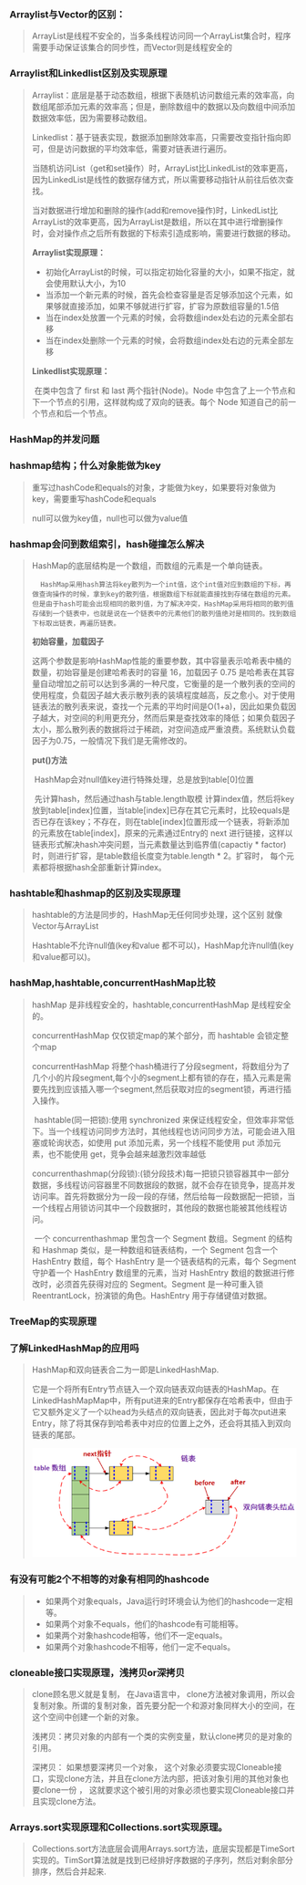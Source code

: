 ### Arraylist与Vector的区别：

> ​	ArrayList是线程不安全的，当多条线程访问同一个ArrayList集合时，程序需要手动保证该集合的同步性，而Vector则是线程安全的 

### Arraylist和Linkedlist区别及实现原理

>  Arraylist：底层是基于动态数组，根据下表随机访问数组元素的效率高，向数组尾部添加元素的效率高；但是，删除数组中的数据以及向数组中间添加数据效率低，因为需要移动数组。 
>
>  Linkedlist：基于链表实现，数据添加删除效率高，只需要改变指针指向即可，但是访问数据的平均效率低，需要对链表进行遍历。 
>
>  当随机访问List（get和set操作）时，ArrayList比LinkedList的效率更高，因为LinkedList是线性的数据存储方式，所以需要移动指针从前往后依次查找。
>
>  当对数据进行增加和删除的操作(add和remove操作)时，LinkedList比ArrayList的效率更高，因为ArrayList是数组，所以在其中进行增删操作时，会对操作点之后所有数据的下标索引造成影响，需要进行数据的移动。
>
>  **Arraylist实现原理：**
>
>  - 初始化ArrayList的时候，可以指定初始化容量的大小，如果不指定，就会使用默认大小，为10
>  - 当添加一个新元素的时候，首先会检查容量是否足够添加这个元素，如果够就直接添加，如果不够就进行扩容，扩容为原数组容量的1.5倍
>  - 当在index处放置一个元素的时候，会将数组index处右边的元素全部右移
>  - 当在index处删除一个元素的时候，会将数组index处右边的元素全部左移
>
>  **Linkedlist实现原理：**
>
>  ​	在类中包含了 first 和 last 两个指针(Node)。Node 中包含了上一个节点和下一个节点的引用，这样就构成了双向的链表。每个 Node 知道自己的前一个节点和后一个节点。

### HashMap的并发问题

### hashmap结构；什么对象能做为key

>  重写过hashCode和equals的对象，才能做为key，如果要将对象做为key，需要重写hashCode和equals
>
>  null可以做为key值，null也可以做为value值 

### hashmap会问到数组索引，hash碰撞怎么解决

>  	HashMap的底层结构是一个数组，而数组的元素是一个单向链表。 
>
>  		HashMap采用hash算法将key散列为一个int值，这个int值对应到数组的下标，再做查询操作的时候，拿到key的散列值，根据数组下标就能直接找到存储在数组的元素。但是由于hash可能会出现相同的散列值，为了解决冲突，HashMap采用将相同的散列值存储到一个链表中，也就是说在一个链表中的元素他们的散列值绝对是相同的。找到数组下标取出链表，再遍历链表。
>	
>  	**初始容量，加载因子**
>	
>  	​	这两个参数是影响HashMap性能的重要参数，其中容量表示哈希表中桶的数量，初始容量是创建哈希表时的容量 16，加载因子 0.75 是哈希表在其容量自动增加之前可以达到多满的一种尺度，它衡量的是一个散列表的空间的使用程度，负载因子越大表示散列表的装填程度越高，反之愈小。对于使用链表法的散列表来说，查找一个元素的平均时间是O(1+a)，因此如果负载因子越大，对空间的利用更充分，然而后果是查找效率的降低；如果负载因子太小，那么散列表的数据将过于稀疏，对空间造成严重浪费。系统默认负载因子为0.75，一般情况下我们是无需修改的。
>	
>  	**put()方法**
>	
>  	​	HashMap会对null值key进行特殊处理，总是放到table[0]位置
>	
>  	​	先计算hash，然后通过hash与table.length取模 计算index值，然后将key放到table[index]位置，当table[index]已存在其它元素时，比较equals是否已存在该key；不存在，则在table[index]位置形成一个链表，将新添加的元素放在table[index]，原来的元素通过Entry的 next 进行链接，这样以链表形式解决hash冲突问题，当元素数量达到临界值(capactiy * factor)时，则进行扩容，是table数组长度变为table.length * 2。扩容时， 每个元素都将根据hash全部重新计算index。 

### hashtable和hashmap的区别及实现原理

> hashtable的方法是同步的，HashMap无任何同步处理，这个区别 就像 Vector与ArrayList
>
> Hashtable不允许null值(key和value 都不可以)，HashMap允许null值(key和value都可以)。

### hashMap,hashtable,concurrentHashMap比较

> hashMap 是非线程安全的，hashtable,concurrentHashMap 是线程安全的。
>
> concurrentHashMap  仅仅锁定map的某个部分，而 hashtable 会锁定整个map
>
> concurrentHashMap 将整个hash桶进行了分段segment，将数组分为了几个小的片段segment,每个小的segment上都有锁的存在，插入元素是需要先找到应该插入哪一个segment,然后获取对应的segment锁，再进行插入操作。
>
> ​	hashtable(同一把锁):使用 synchronized 来保证线程安全，但效率非常低下。当一个线程访问同步方法时，其他线程也访问同步方法，可能会进入阻塞或轮询状态，如使用 put 添加元素，另一个线程不能使用 put 添加元素，也不能使用 get，竞争会越来越激烈效率越低
>
> ​	concurrenthashmap(分段锁):(锁分段技术)每一把锁只锁容器其中一部分数据，多线程访问容器里不同数据段的数据，就不会存在锁竞争，提高并发访问率。首先将数据分为一段一段的存储，然后给每一段数据配一把锁，当一个线程占用锁访问其中一个段数据时，其他段的数据也能被其他线程访问。
>
> ​	一个 concurrenthashmap 里包含一个 Segment 数组。Segment 的结构和 Hashmap 类似，是一种数组和链表结构，一个 Segment 包含一个 HashEntry 数组，每个 HashEntry 是一个链表结构的元素，每个 Segment 守护着一个 HashEntry 数组里的元素，当对 HashEntry 数组的数据进行修改时，必须首先获得对应的 Segment。Segment 是一种可重入锁 ReentrantLock，扮演锁的角色。HashEntry 用于存储键值对数据。 

### TreeMap的实现原理

### 了解LinkedHashMap的应用吗

>  HashMap和双向链表合二为一即是LinkedHashMap.
>
>  它是一个将所有Entry节点链入一个双向链表双向链表的HashMap。在LinkedHashMapMap中，所有put进来的Entry都保存在哈希表中，但由于它又额外定义了一个以head为头结点的双向链表，因此对于每次put进来Entry，除了将其保存到哈希表中对应的位置上之外，还会将其插入到双向链表的尾部。 
>
>  ![image-20200105205125568](../../image/image-20200105205125568.png)

### 有没有可能2个不相等的对象有相同的hashcode

> - 如果两个对象equals，Java运行时环境会认为他们的hashcode一定相等。
> - 如果两个对象不equals，他们的hashcode有可能相等。
> - 如果两个对象hashcode相等，他们不一定equals。
> - 如果两个对象hashcode不相等，他们一定不equals。 

### cloneable接口实现原理，浅拷贝or深拷贝

>  clone顾名思义就是复制， 在Java语言中， clone方法被对象调用，所以会复制对象。所谓的复制对象，首先要分配一个和源对象同样大小的空间，在这个空间中创建一个新的对象。 
>
>  浅拷贝：拷贝对象的内部有一个类的实例变量，默认clone拷贝的是对象的引用。
>
>  深拷贝： 如果想要深拷贝一个对象， 这个对象必须要实现Cloneable接口，实现clone方法，并且在clone方法内部，把该对象引用的其他对象也要clone一份 ， 这就要求这个被引用的对象必须也要实现Cloneable接口并且实现clone方法。 

### Arrays.sort实现原理和Collections.sort实现原理。

> Collections.sort方法底层会调用Arrays.sort方法，底层实现都是TimeSort实现的。TimSort算法就是找到已经排好序数据的子序列，然后对剩余部分排序，然后合并起来.